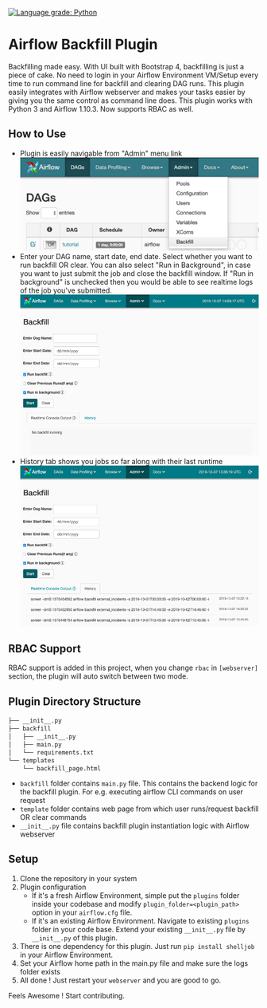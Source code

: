 [![Language grade: Python](https://img.shields.io/lgtm/grade/python/g/shopee-jin/airflow-backfill.svg?logo=lgtm&logoWidth=18)](https://lgtm.com/projects/g/shopee-jin/airflow-backfill/context:python)


# Airflow Backfill Plugin
Backfilling made easy. With UI built with Bootstrap 4, backfilling is just a piece of cake. No need to login in your Airflow Environment VM/Setup every time to run command line for backfill and clearing DAG runs. This plugin easily integrates with Airflow webserver and makes your tasks easier by giving you the same control as command line does. This plugin works with Python 3 and Airflow 1.10.3. Now supports RBAC as well.

## How to Use 
- Plugin is easily navigable from "Admin" menu link
![img](images/admin.png)
- Enter your DAG name, start date, end date. Select whether you want to run backfill OR clear. You can also select "Run in Background", in case you want to just submit the job and close the backfill window. If "Run in background" is unchecked then you would be able to see realtime logs of the job you've submitted.
![img](images/admin_backfill_ui.png)
- History tab shows you jobs so far along with their last runtime ![img](images/admin_backfill_history.png)

## RBAC Support

RBAC support is added in this project, when you change `rbac` in `[webserver]` section, the plugin will auto switch between two mode.

## Plugin Directory Structure
```
├── __init__.py
├── backfill
│   ├── __init__.py
│   ├── main.py
│   └── requirements.txt
└── templates
    └── backfill_page.html
```
- `backfill` folder contains `main.py` file. This contains the backend logic for the backfill plugin. For e.g. executing airflow CLI commands on user request
- `template` folder contains web page from which user runs/request backfill OR clear commands
- `__init__.py` file contains backfill plugin instantiation logic with Airflow webserver 

## Setup
1. Clone the repository in your system
2. Plugin configuration
    - If it's a fresh Airflow Environment, simple put the `plugins` folder inside your codebase and modify  `plugin_folder=<plugin_path>` option in your `airflow.cfg` file. 
    - If it's an existing Airflow Environment. Navigate to existing `plugins` folder in your code base. Extend your existing `__init__.py`  file by `__init__.py` of this plugin.
3. There is one dependency for this plugin. Just run `pip install shelljob` in your Airflow Environment.
4. Set your Airflow home path in the main.py file and make sure the logs folder exists 
5. All done ! Just restart your `webserver` and you are good to go.

Feels Awesome ! Start contributing.
